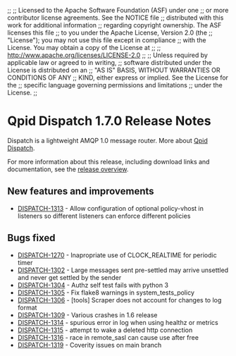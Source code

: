 ;;
;; Licensed to the Apache Software Foundation (ASF) under one
;; or more contributor license agreements.  See the NOTICE file
;; distributed with this work for additional information
;; regarding copyright ownership.  The ASF licenses this file
;; to you under the Apache License, Version 2.0 (the
;; "License"); you may not use this file except in compliance
;; with the License.  You may obtain a copy of the License at
;; 
;;   http://www.apache.org/licenses/LICENSE-2.0
;; 
;; Unless required by applicable law or agreed to in writing,
;; software distributed under the License is distributed on an
;; "AS IS" BASIS, WITHOUT WARRANTIES OR CONDITIONS OF ANY
;; KIND, either express or implied.  See the License for the
;; specific language governing permissions and limitations
;; under the License.
;;

# Qpid Dispatch 1.7.0 Release Notes

Dispatch is a lightweight AMQP 1.0 message router. More about
[Qpid
Dispatch]({{site_url}}/components/dispatch-router/index.html).

For more information about this release, including download links and
documentation, see the [release overview](index.html).


## New features and improvements

 - [DISPATCH-1313](https://issues.apache.org/jira/browse/DISPATCH-1313) - Allow configuration of optional policy-vhost in listeners so different listeners can enforce different policies

## Bugs fixed

 - [DISPATCH-1270](https://issues.apache.org/jira/browse/DISPATCH-1270) - Inapropriate use of CLOCK_REALTIME for periodic timer
 - [DISPATCH-1302](https://issues.apache.org/jira/browse/DISPATCH-1302) - Large messages sent pre-settled may arrive unsettled and never get settled by the sender 
 - [DISPATCH-1304](https://issues.apache.org/jira/browse/DISPATCH-1304) - Authz self test fails with python 3
 - [DISPATCH-1305](https://issues.apache.org/jira/browse/DISPATCH-1305) - Fix flake8 warnings in system_tests_policy
 - [DISPATCH-1306](https://issues.apache.org/jira/browse/DISPATCH-1306) - [tools] Scraper does not account for changes to log format
 - [DISPATCH-1309](https://issues.apache.org/jira/browse/DISPATCH-1309) - Various crashes in 1.6 release
 - [DISPATCH-1314](https://issues.apache.org/jira/browse/DISPATCH-1314) - spurious error in log when using healthz or metrics
 - [DISPATCH-1315](https://issues.apache.org/jira/browse/DISPATCH-1315) - attempt to wake a deleted http connection
 - [DISPATCH-1316](https://issues.apache.org/jira/browse/DISPATCH-1316) - race in remote_sasl can cause use after free
 - [DISPATCH-1319](https://issues.apache.org/jira/browse/DISPATCH-1319) - Coverity issues on main branch
